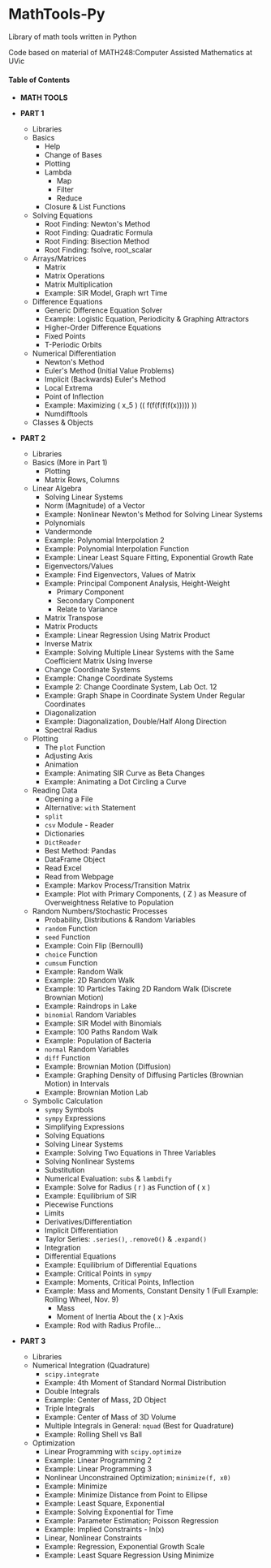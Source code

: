 # MathTools-Py

Library of math tools written in Python

Code based on material of MATH248:Computer Assisted Mathematics at UVic

#### Table of Contents

- **MATH TOOLS**
- **PART 1**
  - Libraries
  - Basics
    - Help
    - Change of Bases
    - Plotting
    - Lambda
      - Map
      - Filter
      - Reduce
    - Closure & List Functions
  - Solving Equations
    - Root Finding: Newton's Method
    - Root Finding: Quadratic Formula
    - Root Finding: Bisection Method
    - Root Finding: fsolve, root_scalar
  - Arrays/Matrices
    - Matrix
    - Matrix Operations
    - Matrix Multiplication
    - Example: SIR Model, Graph wrt Time
  - Difference Equations
    - Generic Difference Equation Solver
    - Example: Logistic Equation, Periodicity & Graphing Attractors
    - Higher-Order Difference Equations
    - Fixed Points
    - T-Periodic Orbits
  - Numerical Differentiation
    - Newton's Method
    - Euler's Method (Initial Value Problems)
    - Implicit (Backwards) Euler's Method
    - Local Extrema
    - Point of Inflection
    - Example: Maximizing \( x_5 \) (\( f(f(f(f(f(x))))) \))
    - Numdifftools
  - Classes & Objects

- **PART 2**
  - Libraries
  - Basics (More in Part 1)
    - Plotting
    - Matrix Rows, Columns
  - Linear Algebra
    - Solving Linear Systems
    - Norm (Magnitude) of a Vector
    - Example: Nonlinear Newton's Method for Solving Linear Systems
    - Polynomials
    - Vandermonde
    - Example: Polynomial Interpolation 2
    - Example: Polynomial Interpolation Function
    - Example: Linear Least Square Fitting, Exponential Growth Rate
    - Eigenvectors/Values
    - Example: Find Eigenvectors, Values of Matrix
    - Example: Principal Component Analysis, Height-Weight
      - Primary Component
      - Secondary Component
      - Relate to Variance
    - Matrix Transpose
    - Matrix Products
    - Example: Linear Regression Using Matrix Product
    - Inverse Matrix
    - Example: Solving Multiple Linear Systems with the Same Coefficient Matrix Using Inverse
    - Change Coordinate Systems
    - Example: Change Coordinate Systems
    - Example 2: Change Coordinate System, Lab Oct. 12
    - Example: Graph Shape in Coordinate System Under Regular Coordinates
    - Diagonalization
    - Example: Diagonalization, Double/Half Along Direction
    - Spectral Radius
  - Plotting
    - The `plot` Function
    - Adjusting Axis
    - Animation
    - Example: Animating SIR Curve as Beta Changes
    - Example: Animating a Dot Circling a Curve
  - Reading Data
    - Opening a File
    - Alternative: `with` Statement
    - `split`
    - `csv` Module - Reader
    - Dictionaries
    - `DictReader`
    - Best Method: Pandas
    - DataFrame Object
    - Read Excel
    - Read from Webpage
    - Example: Markov Process/Transition Matrix
    - Example: Plot with Primary Components, \( Z \) as Measure of Overweightness Relative to Population
  - Random Numbers/Stochastic Processes
    - Probability, Distributions & Random Variables
    - `random` Function
    - `seed` Function
    - Example: Coin Flip (Bernoulli)
    - `choice` Function
    - `cumsum` Function
    - Example: Random Walk
    - Example: 2D Random Walk
    - Example: 10 Particles Taking 2D Random Walk (Discrete Brownian Motion)
    - Example: Raindrops in Lake
    - `binomial` Random Variables
    - Example: SIR Model with Binomials
    - Example: 100 Paths Random Walk
    - Example: Population of Bacteria
    - `normal` Random Variables
    - `diff` Function
    - Example: Brownian Motion (Diffusion)
    - Example: Graphing Density of Diffusing Particles (Brownian Motion) in Intervals
    - Example: Brownian Motion Lab
  - Symbolic Calculation
    - `sympy` Symbols
    - `sympy` Expressions
    - Simplifying Expressions
    - Solving Equations
    - Solving Linear Systems
    - Example: Solving Two Equations in Three Variables
    - Solving Nonlinear Systems
    - Substitution
    - Numerical Evaluation: `subs` & `lambdify`
    - Example: Solve for Radius \( r \) as Function of \( x \)
    - Example: Equilibrium of SIR
    - Piecewise Functions
    - Limits
    - Derivatives/Differentiation
    - Implicit Differentiation
    - Taylor Series: `.series()`, `.removeO()` & `.expand()`
    - Integration
    - Differential Equations
    - Example: Equilibrium of Differential Equations
    - Example: Critical Points in `sympy`
    - Example: Moments, Critical Points, Inflection
    - Example: Mass and Moments, Constant Density 1 (Full Example: Rolling Wheel, Nov. 9)
      - Mass
      - Moment of Inertia About the \( x \)-Axis
    - Example: Rod with Radius Profile...

- **PART 3**
  - Libraries
  - Numerical Integration (Quadrature)
    - `scipy.integrate`
    - Example: 4th Moment of Standard Normal Distribution
    - Double Integrals
    - Example: Center of Mass, 2D Object
    - Triple Integrals
    - Example: Center of Mass of 3D Volume
    - Multiple Integrals in General: `nquad` (Best for Quadrature)
    - Example: Rolling Shell vs Ball
  - Optimization
    - Linear Programming with `scipy.optimize`
    - Example: Linear Programming 2
    - Example: Linear Programming 3
    - Nonlinear Unconstrained Optimization; `minimize(f, x0)`
    - Example: Minimize
    - Example: Minimize Distance from Point to Ellipse
    - Example: Least Square, Exponential
    - Example: Solving Exponential for Time
    - Example: Parameter Estimation; Poisson Regression
    - Example: Implied Constraints - ln(x)
    - Linear, Nonlinear Constraints
    - Example: Regression, Exponential Growth Scale
    - Example: Least Square Regression Using Minimize
